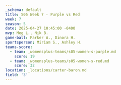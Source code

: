 ```yaml
---
_schema: default
title: S05 Week 7 - Purple vs Red
week: 7
season: 5
date: 2025-04-27 10:45:00 -0400
mvp: Meg L., Nik B.
game-ball: Parker A., Dinora H.
sportsperson: Miriam S., Ashley H.
teams-score:
  - team: _womensplus-teams/s05-women-s-purple.md
    score: 19
  - team: _womensplus-teams/s05-women-s-red.md
    score: 32
location: _locations/carter-baron.md
field: '3'
---
```

